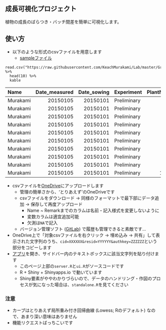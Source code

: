 成長可視化プロジェクト
----------------------

植物の成長のばらつき・バッチ間差を簡単に可視化します。

使い方
------

-   以下のような形式のcsvファイルを用意します
    -   [sampleファイル](https://github.com/KeachMurakami/Lab/blob/master/GrowthPlot/SampleData.csv)

<!-- -->

    read.csv("https://raw.githubusercontent.com/KeachMurakami/Lab/master/GrowthPlot/SampleData.csv") %>%
      head(10) %>%
      kable

<table>
<thead>
<tr class="header">
<th align="left">Name</th>
<th align="right">Date_measured</th>
<th align="right">Date_sowing</th>
<th align="left">Experiment</th>
<th align="right">PlantNo</th>
<th align="left">Remark</th>
<th align="right">Stem_length</th>
<th align="right">Leaf_length_2nd</th>
<th align="right">Leaf_length_4th</th>
<th align="right">Leaf_length_6th</th>
<th align="right">Leaf_length_8th</th>
<th align="right">Leaf_length_10th</th>
</tr>
</thead>
<tbody>
<tr class="odd">
<td align="left">Murakami</td>
<td align="right">20150105</td>
<td align="right">20150101</td>
<td align="left">Preliminary</td>
<td align="right">1</td>
<td align="left">NA</td>
<td align="right">2.30</td>
<td align="right">1.75</td>
<td align="right">1.75</td>
<td align="right">1.75</td>
<td align="right">1.75</td>
<td align="right">1.75</td>
</tr>
<tr class="even">
<td align="left">Murakami</td>
<td align="right">20150105</td>
<td align="right">20150101</td>
<td align="left">Preliminary</td>
<td align="right">2</td>
<td align="left">NA</td>
<td align="right">NA</td>
<td align="right">NA</td>
<td align="right">NA</td>
<td align="right">NA</td>
<td align="right">NA</td>
<td align="right">NA</td>
</tr>
<tr class="odd">
<td align="left">Murakami</td>
<td align="right">20150105</td>
<td align="right">20150101</td>
<td align="left">Preliminary</td>
<td align="right">3</td>
<td align="left">NA</td>
<td align="right">1.46</td>
<td align="right">1.00</td>
<td align="right">1.00</td>
<td align="right">1.00</td>
<td align="right">1.00</td>
<td align="right">1.00</td>
</tr>
<tr class="even">
<td align="left">Murakami</td>
<td align="right">20150105</td>
<td align="right">20150101</td>
<td align="left">Preliminary</td>
<td align="right">4</td>
<td align="left">NA</td>
<td align="right">NA</td>
<td align="right">NA</td>
<td align="right">NA</td>
<td align="right">NA</td>
<td align="right">NA</td>
<td align="right">NA</td>
</tr>
<tr class="odd">
<td align="left">Murakami</td>
<td align="right">20150105</td>
<td align="right">20150101</td>
<td align="left">Preliminary</td>
<td align="right">5</td>
<td align="left">NA</td>
<td align="right">1.59</td>
<td align="right">1.34</td>
<td align="right">1.34</td>
<td align="right">1.34</td>
<td align="right">1.34</td>
<td align="right">1.34</td>
</tr>
<tr class="even">
<td align="left">Murakami</td>
<td align="right">20150105</td>
<td align="right">20150101</td>
<td align="left">Preliminary</td>
<td align="right">6</td>
<td align="left">NA</td>
<td align="right">1.59</td>
<td align="right">1.36</td>
<td align="right">1.36</td>
<td align="right">1.36</td>
<td align="right">1.36</td>
<td align="right">1.36</td>
</tr>
<tr class="odd">
<td align="left">Murakami</td>
<td align="right">20150105</td>
<td align="right">20150101</td>
<td align="left">Preliminary</td>
<td align="right">7</td>
<td align="left">NA</td>
<td align="right">1.98</td>
<td align="right">1.03</td>
<td align="right">1.03</td>
<td align="right">1.03</td>
<td align="right">1.03</td>
<td align="right">1.03</td>
</tr>
<tr class="even">
<td align="left">Murakami</td>
<td align="right">20150105</td>
<td align="right">20150101</td>
<td align="left">Preliminary</td>
<td align="right">8</td>
<td align="left">NA</td>
<td align="right">2.09</td>
<td align="right">1.29</td>
<td align="right">1.29</td>
<td align="right">1.29</td>
<td align="right">1.29</td>
<td align="right">1.29</td>
</tr>
<tr class="odd">
<td align="left">Murakami</td>
<td align="right">20150105</td>
<td align="right">20150101</td>
<td align="left">Preliminary</td>
<td align="right">9</td>
<td align="left">NA</td>
<td align="right">2.10</td>
<td align="right">1.16</td>
<td align="right">1.16</td>
<td align="right">1.16</td>
<td align="right">1.16</td>
<td align="right">1.16</td>
</tr>
<tr class="even">
<td align="left">Murakami</td>
<td align="right">20150105</td>
<td align="right">20150101</td>
<td align="left">Preliminary</td>
<td align="right">10</td>
<td align="left">NA</td>
<td align="right">2.41</td>
<td align="right">1.48</td>
<td align="right">1.48</td>
<td align="right">1.48</td>
<td align="right">1.48</td>
<td align="right">1.48</td>
</tr>
</tbody>
</table>

-   csvファイルを[OneDrive](https://onedrive.live.com/)にアップロードします
    -   管理の簡単さから、‘とりあえず’のOneDriveです
    -   csvファイルをダウンロード -&gt;
        同様のフォーマットで最下部にデータ追加 -&gt;
        保存して再度アップロード
        -   Name ~ Remarkまでのカラムは名前・記入様式を変更しないように
        -   変数カラムは適宜追加可能
        -   欠測は`NA`で記入
    -   バージョン管理ソフト
        ([GitLab](https://about.gitlab.com/)) で履歴も管理できると素敵です...
-   OneDrive上で「対象csvファイルを右クリック -&gt; 埋め込み -&gt;
    共有」して表示された文字列のうち、`cid=XXXXXX&resid=YYYYYY&authkey=ZZZZZZ`という部分をコピーします
-   [アプリ](https://keachmurakami.shinyapps.io/GrowthPlot/)を開き、サイドバー内のテキストボックスに該当文字列を貼り付けます
    -   このページ上部の`server.R`と`ui.R`がソースコードです
    -   R + Shiny + Shinyapps.io で動いています
    -   Shiny要素がややわかりづらいので、データのハンドリング・作図のプロセスが気になった場合は、`standalone.R`を見てください

### 注意

-   カーブはとりあえず局所重み付き回帰曲線 (Lowess; Rのデフォルト)
    なので、あまり深い意味はありません
-   機能リクエストばっちこいです
